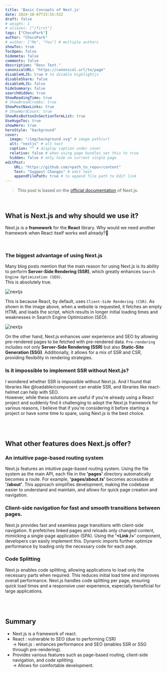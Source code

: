 ```yaml
---
title: 'Basic Concepts of Next.js'
date: 2024-10-07T15:55:53Z
draft: false
# weight: 1
# aliases: ["/first"]
tags: ["ChocoPark"]
author: "ChocoPark"
# author: ["Me", "You"] # multiple authors
showToc: true
TocOpen: false
hidemeta: false
comments: false
description: "Desc Text."
canonicalURL: "https://canonical.url/to/page"
disableHLJS: true # to disable highlightjs
disableShare: false
disableHLJS: false
hideSummary: false
searchHidden: true
ShowReadingTime: true
# ShowBreadCrumbs: true
ShowPostNavLinks: true
# ShowWordCount: true
ShowRssButtonInSectionTermList: true
UseHugoToc: true
showHero: true
heroStyle: "background"
cover:
  image: "/img/background.svg" # image path/url
  alt: "nextjs" # alt text
  caption: "" # display caption under cover
  relative: false # when using page bundles set this to true
  hidden: false # only hide on current single page
editPost:
    URL: "https://github.com/<path_to_repo>/content"
    Text: "Suggest Changes" # edit text
    appendFilePath: true # to append file path to Edit link
---
```


> This post is based on the [official documentation](https://nextjs.org/docs) of Next.js.

<br>

## What is Next.js and why should we use it?

Next.js is a **framework** for the **React** library. Why would we need another framework when React itself works well already?🤔

<br>

### The biggest advantage of using Next.js

Many blog posts mention that the main reason for using Next.js is its ability to perform **Server-Side Rendering (SSR)**, which greatly enhances `Search Engine Optimization (SEO)`.  
This is absolutely true.

![nextjs](https://nextjs.org/static/images/learn/data-fetching/no-pre-rendering.png)

This is because React, by default, uses `Client-Side Rendering (CSR)`. As shown in the image above, when a website is requested, it fetches an empty HTML and loads the script, which results in longer initial loading times and weaknesses in Search Engine Optimization (SEO).

![nextjs](https://nextjs.org/static/images/learn/data-fetching/pre-rendering.png)

On the other hand, Next.js enhances user experience and SEO by allowing pre-rendered pages to be fetched with pre-rendered data. `Pre-rendering` includes not only **Server-Side Rendering (SSR)** but also **Static-Site Generation (SSG)**. Additionally, it allows for a mix of SSR and CSR, providing flexibility in rendering strategies.

### Is it impossible to implement SSR without Next.js?

I wondered whether SSR is impossible without Next.js. And I found that libraries like @loadable/component can enable SSR, and libraries like react-helmet can help with SEO.  
However, while these solutions are useful if you're already using a React project and suddenly find it challenging to adopt the Next.js framework for various reasons, I believe that if you're considering it before starting a project or have some time to spare, using Next.js is the best choice.

<br>
<br>

## What other features does Next.js offer?

### An intuitive page-based routing system

Next.js features an intuitive page-based routing system. Using the file system as the main API, each file in the **'pages'** directory automatically becomes a route. For example, **'pages/about.ts'** becomes accessible at **'/about'**. This approach simplifies development, making the codebase easier to understand and maintain, and allows for quick page creation and navigation.

### Client-side navigation for fast and smooth transitions between pages.

Next.js provides fast and seamless page transitions with client-side navigation. It prefetches linked pages and reloads only changed content, mimicking a single-page application (SPA). Using the **'\<Link /\>'** component, developers can easily implement this. Dynamic imports further optimize performance by loading only the necessary code for each page.

### Code Splitting

Next.js enables code splitting, allowing applications to load only the necessary parts when required. This reduces initial load time and improves overall performance. Next.js handles code splitting per page, ensuring quick load times and a responsive user experience, especially beneficial for large applications.

<br>
<br>

## Summary

- Next.js is a framework of react.
- React : vulnerable to SEO (due to performing CSR)  
  → Next.js : enhances performance and SEO (enables SSR or SSG through pre-rendering).
- Provides various features such as page-based routing, client-side navigation, and code splitting.  
  → Allows for comfortable development.
